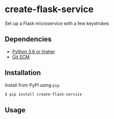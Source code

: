 # create-flask-service
Set up a Flask microservice with a few keystrokes

## Dependencies
* [Python 3.6 or higher](https://www.python.org/downloads/)
* [Git SCM](https://git-scm.com/downloads)

## Installation
Install from PyPI using `pip`
```bash
$ pip install create-flask-service
```

## Usage
